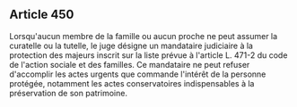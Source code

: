 Article 450
----
Lorsqu'aucun membre de la famille ou aucun proche ne peut assumer la curatelle
ou la tutelle, le juge désigne un mandataire judiciaire à la protection des
majeurs inscrit sur la liste prévue à l'article L. 471-2 du code de l'action
sociale et des familles. Ce mandataire ne peut refuser d'accomplir les actes
urgents que commande l'intérêt de la personne protégée, notamment les actes
conservatoires indispensables à la préservation de son patrimoine.
